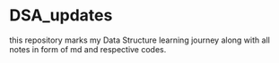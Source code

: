 # DSA_updates
this repository marks my Data Structure learning journey along with all notes in form of  md and respective codes.
